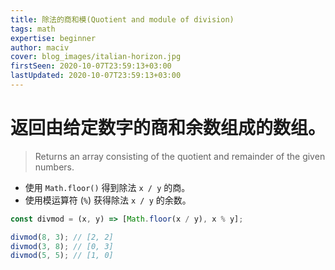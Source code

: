 ```yaml
---
title: 除法的商和模(Quotient and module of division)
tags: math
expertise: beginner
author: maciv
cover: blog_images/italian-horizon.jpg
firstSeen: 2020-10-07T23:59:13+03:00
lastUpdated: 2020-10-07T23:59:13+03:00
---
```


# 返回由给定数字的商和余数组成的数组。
> Returns an array consisting of the quotient and remainder of the given numbers.

- 使用 `Math.floor()` 得到除法 `x / y` 的商。
- 使用模运算符 (`%`) 获得除法 `x / y` 的余数。

```js
const divmod = (x, y) => [Math.floor(x / y), x % y];
```

```js
divmod(8, 3); // [2, 2]
divmod(3, 8); // [0, 3]
divmod(5, 5); // [1, 0]
```
